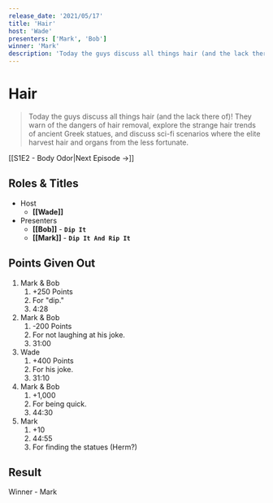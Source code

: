```yaml
---
release_date: '2021/05/17'
title: 'Hair'
host: 'Wade'
presenters: ['Mark', 'Bob']
winner: 'Mark'
description: 'Today the guys discuss all things hair (and the lack there of)! They warn of the dangers of hair removal, explore the strange hair trends of ancient Greek statues, and discuss sci-fi scenarios where the elite harvest hair and organs from the less fortunate.'
---
```


# Hair

> Today the guys discuss all things hair (and the lack there of)! They warn of the dangers of hair removal, explore the strange hair trends of ancient Greek statues, and discuss sci-fi scenarios where the elite harvest hair and organs from the less fortunate.

[[S1E2 - Body Odor|Next Episode →]]

## Roles & Titles

- Host
  - **[[Wade]]**
- Presenters
  - **[[Bob]]** - **`Dip It`**
  - **[[Mark]]** - **`Dip It And Rip It`**

## Points Given Out

1. Mark & Bob
   1. +250 Points
   2. For "dip."
   3. 4:28
2. Mark & Bob
   1. -200 Points
   2. For not laughing at his joke.
   3. 31:00
3. Wade
   1. +400 Points
   2. For his joke.
   3. 31:10
4. Mark & Bob
   1. +1,000
   2. For being quick.
   3. 44:30
5. Mark
   1. +10
   2. 44:55
   3. For finding the statues (Herm?)

## Result

Winner - Mark
